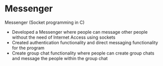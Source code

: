 # Messenger
Messenger (Socket programming in C)

- Developed a Messenger where people can message other people without the need of Internet Access using sockets 
- Created authentication functionality and direct messaging functionality for the program 
- Create group chat functionality where people can create group chats and message the people within the group chat 
